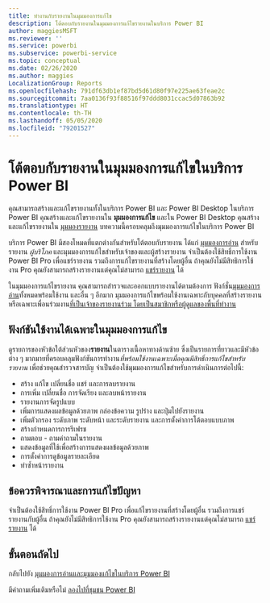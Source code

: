 ```yaml
---
title: ทำงานกับรายงานในมุมมองการแก้ไข
description: โต้ตอบกับรายงานในมุมมองการแก้ไขรายงานในบริการ Power BI
author: maggiesMSFT
ms.reviewer: ''
ms.service: powerbi
ms.subservice: powerbi-service
ms.topic: conceptual
ms.date: 02/26/2020
ms.author: maggies
LocalizationGroup: Reports
ms.openlocfilehash: 791df63db1ef87bd5d61d80f97e225ae63feae2c
ms.sourcegitcommit: 7aa0136f93f88516f97ddd8031ccac5d07863b92
ms.translationtype: HT
ms.contentlocale: th-TH
ms.lasthandoff: 05/05/2020
ms.locfileid: "79201527"
---
```

# <a name="interact-with-a-report-in-editing-view-in-the-power-bi-service"></a>โต้ตอบกับรายงานในมุมมองการแก้ไขในบริการ Power BI
คุณสามารถสร้างและแก้ไขรายงานทั้งในบริการ Power BI และ Power BI Desktop ในบริการ Power BI คุณสร้างและแก้ไขรายงานใน **มุมมองการแก้ไข** และใน Power BI Desktop คุณสร้างและแก้ไขรายงานใน [มุมมองรายงาน](desktop-report-view.md) บทความนี้ครอบคลุมถึงมุมมองการแก้ไขในบริการ Power BI 

บริการ Power BI มีสองโหมดที่แตกต่างกันสำหรับโต้ตอบกับรายงาน ได้แก่ [มุมมองการอ่าน](consumer/end-user-reading-view.md) สำหรับรายงาน *ผู้บริโภค* และมุมมองการแก้ไขสำหรับเจ้าของและผู้สร้างรายงาน  จำเป็นต้องใช้สิทธิ์การใช้งาน Power BI Pro เพื่อแชร์รายงาน รวมถึงการแก้ไขรายงานที่สร้างโดยผู้อื่น ถ้าคุณยังไม่มีสิทธิการใช้งาน Pro คุณยังสามารถสร้างรายงานแต่คุณไม่สามารถ [แชร์รายงาน](service-share-reports.md) ได้    

ในมุมมองการแก้ไขรายงาน คุณสามารถสำรวจและออกแบบรายงานได้ตามต้องการ ฟังก์ชั่น[มุมมองการอ่าน](consumer/end-user-reading-view.md)ทั้งหมดพร้อมใช้งาน และอื่น ๆ อีกมาก มุมมองการแก้ไขพร้อมใช้งานเฉพาะกับบุคคลที่สร้างรายงาน หรือเฉพาะเพื่อนร่วมงาน[ที่เป็นเจ้าของรายงานร่วม โดยเป็นสมาชิกหรือผู้ดูแลของพื้นที่ทำงาน](service-create-distribute-apps.md)

## <a name="functionality-only-available-in-editing-view"></a>ฟังก์ชันใช้งานได้เฉพาะในมุมมองการแก้ไข
ดูรายการของหัวข้อใต้ส่วนหัวของ**รายงาน**ในตารางเนื้อหาทางด้านซ้าย ซึ่งเป็นรายการที่ยาวและมีหัวข้อต่าง ๆ มากมายที่ครอบคลุมฟังก์ชันการทำงาน*ที่พร้อมใช้งานเฉพาะเมื่อคุณมีสิทธิ์การแก้ไขสำหรับรายงาน*  เพื่อช่วยคุณสำรวจสารบัญ จำเป็นต้องใช้มุมมองการแก้ไขสำหรับการดำเนินการต่อไปนี้:

* สร้าง แก้ไข เปลี่ยนชื่อ แชร์ และการลบรายงาน
* การเพิ่ม เปลี่ยนชื่อ การจัดเรียง และลบหน้ารายงาน
* รายงานการจัดรูปแบบ
* เพิ่มการแสดงผลข้อมูลด้วยภาพ กล่องข้อความ รูปร่าง และปุ่มไปยังรายงาน
* เพิ่มตัวกรอง ระดับภาพ ระดับหน้า และระดับรายงาน และการตั้งค่าการโต้ตอบแบบภาพ
* สร้างกำหนดการการรีเฟรช
* ถามตอบ - ถามคำถามในรายงาน
* แสดงข้อมูลที่ใช้เพื่อสร้างการแสดงผลข้อมูลด้วยภาพ 
* การตั้งค่าการดูข้อมูลรายละเอียด
* ทำซ้ำหน้ารายงาน

## <a name="considerations-and-troubleshooting"></a>ข้อควรพิจารณาและการแก้ไขปัญหา
จำเป็นต้องใช้สิทธิ์การใช้งาน Power BI Pro เพื่อแก้ไขรายงานที่สร้างโดยผู้อื่น รวมถึงการแชร์รายงานกับผู้อื่น  ถ้าคุณยังไม่มีสิทธิการใช้งาน Pro คุณยังสามารถสร้างรายงานแต่คุณไม่สามารถ [แชร์รายงาน](service-share-reports.md) ได้


## <a name="next-steps"></a>ขั้นตอนถัดไป
กลับไปยัง [มุมมองการอ่านและมุมมองแก้ไขในบริการ Power BI](consumer/end-user-reading-view.md)

มีคำถามเพิ่มเติมหรือไม่ [ลองไปที่ชุมชน Power BI](https://community.powerbi.com/)

